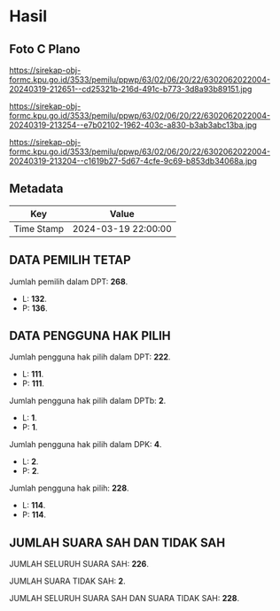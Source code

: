 # Hasil

## Foto C Plano

https://sirekap-obj-formc.kpu.go.id/3533/pemilu/ppwp/63/02/06/20/22/6302062022004-20240319-212651--cd25321b-216d-491c-b773-3d8a93b89151.jpg

https://sirekap-obj-formc.kpu.go.id/3533/pemilu/ppwp/63/02/06/20/22/6302062022004-20240319-213254--e7b02102-1962-403c-a830-b3ab3abc13ba.jpg

https://sirekap-obj-formc.kpu.go.id/3533/pemilu/ppwp/63/02/06/20/22/6302062022004-20240319-213204--c1619b27-5d67-4cfe-9c69-b853db34068a.jpg


## Metadata

| Key        | Value               |
| ---------- | ------------------- |
| Time Stamp | 2024-03-19 22:00:00 |


## DATA PEMILIH TETAP

Jumlah pemilih dalam DPT: **268**.
 * L: **132**.
 * P: **136**.

## DATA PENGGUNA HAK PILIH

Jumlah pengguna hak pilih dalam DPT: **222**.
 * L: **111**.
 * P: **111**.

Jumlah pengguna hak pilih dalam DPTb: **2**.
 * L: **1**.
 * P: **1**.

Jumlah pengguna hak pilih dalam DPK: **4**.
 * L: **2**.
 * P: **2**.

Jumlah pengguna hak pilih: **228**.
 * L: **114**.
 * P: **114**.

## JUMLAH SUARA SAH DAN TIDAK SAH

JUMLAH SELURUH SUARA SAH: **226**.

JUMLAH SUARA TIDAK SAH: **2**.

JUMLAH SELURUH SUARA SAH DAN SUARA TIDAK SAH: **228**.


